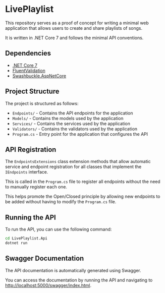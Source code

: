 # LivePlaylist

This repository serves as a proof of concept for writing a minimal web application that allows users to create and share playlists of songs.

It is written in .NET Core 7 and follows the minimal API conventions.

## Dependencies

- [.NET Core 7](https://dotnet.microsoft.com/en-us/download)
- [FluentValidation](https://github.com/FluentValidation/FluentValidation)
- [Swashbuckle.AspNetCore](https://github.com/domaindrivendev/Swashbuckle.AspNetCore)

## Project Structure

The project is structured as follows:

- `Endpoints/` - Contains the API endpoints for the application
- `Models/` - Contains the models used by the application
- `Services/` - Contains the services used by the application
- `Validators/` - Contains the validators used by the application
- `Program.cs` - Entry point for the application that configures the API

## API Registration

The `EndpointsExtensions` class extension methods that allow automatic service and endpoint registration
for all classes that implement the `IEndpoints` interface.

This is called in the `Program.cs` file to register all endpoints without the need to manually register each one.

This helps promote the Open/Closed principle by allowing new endpoints to be added without having to modify the `Program.cs` file.

## Running the API

To run the API, you can use the following command:

```bash
cd LivePlaylist.Api
dotnet run
```

## Swagger Documentation

The API documentation is automatically generated using Swagger.

You can access the documentation by running the API and navigating to [http://localhost:5000/swagger/index.html](http://localhost:5000/swagger/index.html).
